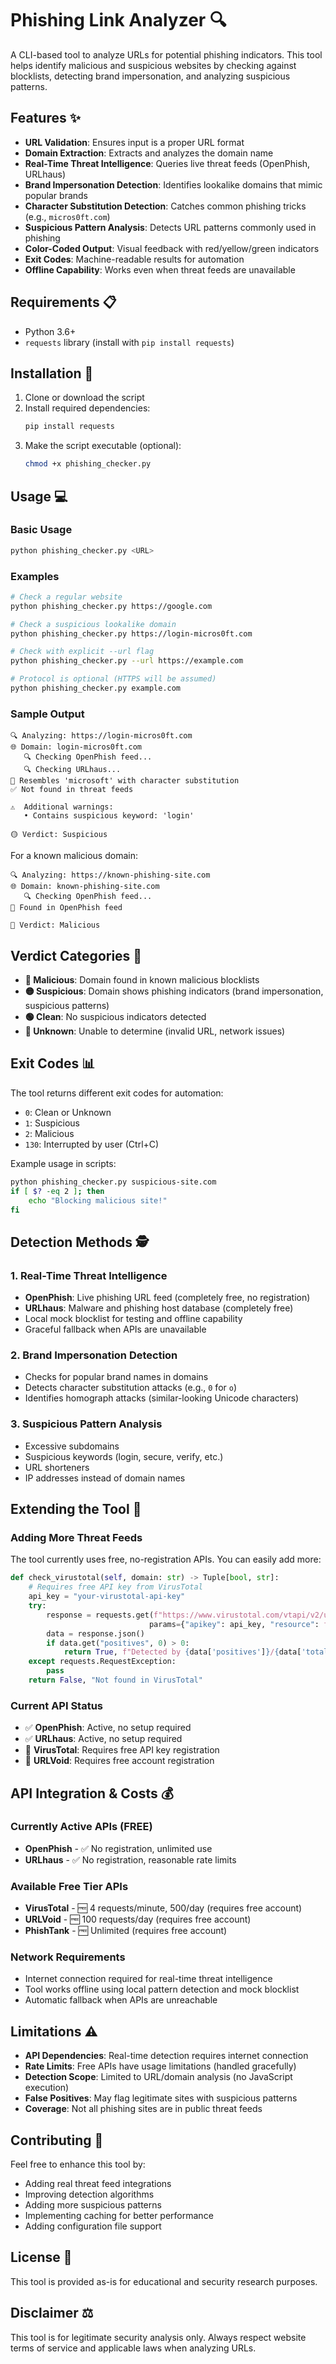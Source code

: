 # Phishing Link Analyzer 🔍

A CLI-based tool to analyze URLs for potential phishing indicators. This tool helps identify malicious and suspicious websites by checking against blocklists, detecting brand impersonation, and analyzing suspicious patterns.

## Features ✨

- **URL Validation**: Ensures input is a proper URL format
- **Domain Extraction**: Extracts and analyzes the domain name
- **Real-Time Threat Intelligence**: Queries live threat feeds (OpenPhish, URLhaus)
- **Brand Impersonation Detection**: Identifies lookalike domains that mimic popular brands
- **Character Substitution Detection**: Catches common phishing tricks (e.g., `micros0ft.com`)
- **Suspicious Pattern Analysis**: Detects URL patterns commonly used in phishing
- **Color-Coded Output**: Visual feedback with red/yellow/green indicators
- **Exit Codes**: Machine-readable results for automation
- **Offline Capability**: Works even when threat feeds are unavailable

## Requirements 📋

- Python 3.6+
- `requests` library (install with `pip install requests`)

## Installation 🚀

1. Clone or download the script
2. Install required dependencies:
   ```bash
   pip install requests
   ```
3. Make the script executable (optional):
   ```bash
   chmod +x phishing_checker.py
   ```

## Usage 💻

### Basic Usage

```bash
python phishing_checker.py <URL>
```

### Examples

```bash
# Check a regular website
python phishing_checker.py https://google.com

# Check a suspicious lookalike domain
python phishing_checker.py https://login-micros0ft.com

# Check with explicit --url flag
python phishing_checker.py --url https://example.com

# Protocol is optional (HTTPS will be assumed)
python phishing_checker.py example.com
```

### Sample Output

```
🔍 Analyzing: https://login-micros0ft.com
🌐 Domain: login-micros0ft.com
   🔍 Checking OpenPhish feed...
   🔍 Checking URLhaus...
🚨 Resembles 'microsoft' with character substitution
✅ Not found in threat feeds

⚠️  Additional warnings:
   • Contains suspicious keyword: 'login'

🟡 Verdict: Suspicious
```

For a known malicious domain:
```
🔍 Analyzing: https://known-phishing-site.com
🌐 Domain: known-phishing-site.com
   🔍 Checking OpenPhish feed...
🚨 Found in OpenPhish feed

🔴 Verdict: Malicious
```

## Verdict Categories 🚦

- **🔴 Malicious**: Domain found in known malicious blocklists
- **🟡 Suspicious**: Domain shows phishing indicators (brand impersonation, suspicious patterns)
- **🟢 Clean**: No suspicious indicators detected
- **🔵 Unknown**: Unable to determine (invalid URL, network issues)

## Exit Codes 📊

The tool returns different exit codes for automation:

- `0`: Clean or Unknown
- `1`: Suspicious
- `2`: Malicious
- `130`: Interrupted by user (Ctrl+C)

Example usage in scripts:
```bash
python phishing_checker.py suspicious-site.com
if [ $? -eq 2 ]; then
    echo "Blocking malicious site!"
fi
```

## Detection Methods 🕵️

### 1. Real-Time Threat Intelligence
- **OpenPhish**: Live phishing URL feed (completely free, no registration)
- **URLhaus**: Malware and phishing host database (completely free)
- Local mock blocklist for testing and offline capability
- Graceful fallback when APIs are unavailable

### 2. Brand Impersonation Detection
- Checks for popular brand names in domains
- Detects character substitution attacks (e.g., `0` for `o`)
- Identifies homograph attacks (similar-looking Unicode characters)

### 3. Suspicious Pattern Analysis
- Excessive subdomains
- Suspicious keywords (login, secure, verify, etc.)
- URL shorteners
- IP addresses instead of domain names

## Extending the Tool 🔧

### Adding More Threat Feeds

The tool currently uses free, no-registration APIs. You can easily add more:

```python
def check_virustotal(self, domain: str) -> Tuple[bool, str]:
    # Requires free API key from VirusTotal
    api_key = "your-virustotal-api-key"
    try:
        response = requests.get(f"https://www.virustotal.com/vtapi/v2/url/report", 
                               params={"apikey": api_key, "resource": f"http://{domain}"})
        data = response.json()
        if data.get("positives", 0) > 0:
            return True, f"Detected by {data['positives']}/{data['total']} scanners"
    except requests.RequestException:
        pass
    return False, "Not found in VirusTotal"
```

### Current API Status
- ✅ **OpenPhish**: Active, no setup required
- ✅ **URLhaus**: Active, no setup required  
- 🔧 **VirusTotal**: Requires free API key registration
- 🔧 **URLVoid**: Requires free account registration

## API Integration & Costs 💰

### Currently Active APIs (FREE)
- **OpenPhish** - ✅ No registration, unlimited use
- **URLhaus** - ✅ No registration, reasonable rate limits

### Available Free Tier APIs
- **VirusTotal** - 🆓 4 requests/minute, 500/day (requires free account)
- **URLVoid** - 🆓 100 requests/day (requires free account)
- **PhishTank** - 🆓 Unlimited (requires free account)

### Network Requirements
- Internet connection required for real-time threat intelligence
- Tool works offline using local pattern detection and mock blocklist
- Automatic fallback when APIs are unreachable

## Limitations ⚠️

- **API Dependencies**: Real-time detection requires internet connection
- **Rate Limits**: Free APIs have usage limitations (handled gracefully)
- **Detection Scope**: Limited to URL/domain analysis (no JavaScript execution)
- **False Positives**: May flag legitimate sites with suspicious patterns
- **Coverage**: Not all phishing sites are in public threat feeds

## Contributing 🤝

Feel free to enhance this tool by:
- Adding real threat feed integrations
- Improving detection algorithms
- Adding more suspicious patterns
- Implementing caching for better performance
- Adding configuration file support

## License 📄

This tool is provided as-is for educational and security research purposes.

## Disclaimer ⚖️

This tool is for legitimate security analysis only. Always respect website terms of service and applicable laws when analyzing URLs.